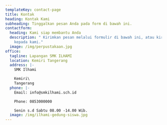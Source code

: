 ```yaml
---
templateKey: contact-page
title: Kontak
heading: Kontak Kami
subheading: Tinggalkan pesan Anda pada form di bawah ini.
contactform:
  heading: Kami siap membantu Anda
  description: " Kirimkan pesan melalui formulir di bawah ini, atau kirimkan email
    kepada kami."
  image: /img/perpustakaan.jpg
office:
  tagline: Lapangan SMK ILHAMI
  location: Kemiri Tangerang
  address: |-
    SMK Ilhami

    Kemiri\
    Tangerang
  phone: |-
    Email: info@smkilhami.sch.id

    Phone: 0853000000

    Senin s.d Sabtu 08.00 -14.00 Wib.
  image: /img/ilhami-gedung-siswa.jpg
---
```


